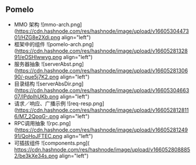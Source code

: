 ## Pomelo

- MMO 架构
![mmo-arch.png](https://cdn.hashnode.com/res/hashnode/image/upload/v1660530447301/HZG8e2Xdi.png align="left")
- 框架中的组件
![pomelo-arch.png](https://cdn.hashnode.com/res/hashnode/image/upload/v1660528132891/eOSHlwwyg.png align="left")
- 服务器抽象
![serverAbst.png](https://cdn.hashnode.com/res/hashnode/image/upload/v1660528130690/-pue5j7K2.png align="left")
- 目录结构
![serverAbsDir.png](https://cdn.hashnode.com/res/hashnode/image/upload/v1660530466307/lPdpIhUKb.png align="left")
- 请求／响应、广播示例
![req-resp.png](https://cdn.hashnode.com/res/hashnode/image/upload/v1660528128116/M7_2QpqG-.png align="left")
- RPC调用抽象
![rpc.png](https://cdn.hashnode.com/res/hashnode/image/upload/v1660528124991/QoHoJFTEC.png align="left")
- 可插拔组件
![components.png](
https://cdn.hashnode.com/res/hashnode/image/upload/v1660528088852/be3kXe34s.png align="left")






